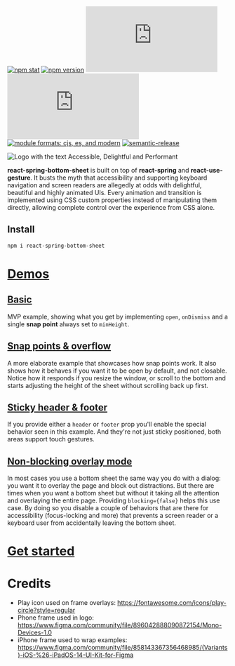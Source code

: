 [![npm stat](https://img.shields.io/npm/dm/react-spring-bottom-sheet.svg?style=flat-square)](https://npm-stat.com/charts.html?package=react-spring-bottom-sheet)
[![npm version](https://img.shields.io/npm/v/react-spring-bottom-sheet.svg?style=flat-square)](https://www.npmjs.com/package/react-spring-bottom-sheet)
[![gzip size][gzip-badge]][unpkg-dist]
[![size][size-badge]][unpkg-dist]
[![module formats: cjs, es, and modern][module-formats-badge]][unpkg-dist]
[![semantic-release](https://img.shields.io/badge/%20%20%F0%9F%93%A6%F0%9F%9A%80-semantic--release-e10079.svg?style=flat-square)](https://github.com/semantic-release/semantic-release)

![Logo with the text Accessible, Delightful and Performant](https://react-spring-bottom-sheet.cocody.dev/readme.svg)

**react-spring-bottom-sheet** is built on top of **react-spring** and **react-use-gesture**. It busts the myth that accessibility and supporting keyboard navigation and screen readers are allegedly at odds with delightful, beautiful and highly animated UIs. Every animation and transition is implemented using CSS custom properties instead of manipulating them directly, allowing complete control over the experience from CSS alone.

## Install

```bash
npm i react-spring-bottom-sheet
```

# [Demos](https://react-spring-bottom-sheet.cocody.dev/)

## [Basic](https://react-spring-bottom-sheet.cocody.dev/fixtures/simple)

MVP example, showing what you get by implementing `open`, `onDismiss` and a single **snap point** always set to `minHeight`.

## [Snap points & overflow](https://react-spring-bottom-sheet.cocody.dev/fixtures/scrollable)

A more elaborate example that showcases how snap points work. It also shows how it behaves if you want it to be open by default, and not closable. Notice how it responds if you resize the window, or scroll to the bottom and starts adjusting the height of the sheet without scrolling back up first.

## [Sticky header & footer](https://react-spring-bottom-sheet.cocody.dev/fixtures/sticky)

If you provide either a `header` or `footer` prop you'll enable the special behavior seen in this example. And they're not just sticky positioned, both areas support touch gestures.

## [Non-blocking overlay mode](https://react-spring-bottom-sheet.cocody.dev/fixtures/aside)

In most cases you use a bottom sheet the same way you do with a dialog: you want it to overlay the page and block out distractions. But there are times when you want a bottom sheet but without it taking all the attention and overlaying the entire page. Providing `blocking={false}` helps this use case. By doing so you disable a couple of behaviors that are there for accessibility (focus-locking and more) that prevents a screen reader or a keyboard user from accidentally leaving the bottom sheet.

# [Get started](/GET_STARTED.md)

# Credits

- Play icon used on frame overlays: https://fontawesome.com/icons/play-circle?style=regular
- Phone frame used in logo: https://www.figma.com/community/file/896042888090872154/Mono-Devices-1.0
- iPhone frame used to wrap examples: https://www.figma.com/community/file/858143367356468985/(Variants)-iOS-%26-iPadOS-14-UI-Kit-for-Figma

[gzip-badge]: http://img.badgesize.io/https://unpkg.com/react-spring-bottom-sheet/dist/index.es.js?compression=gzip&label=gzip%20size&style=flat-square
[size-badge]: http://img.badgesize.io/https://unpkg.com/react-spring-bottom-sheet/dist/index.es.js?label=size&style=flat-square
[unpkg-dist]: https://unpkg.com/react-spring-bottom-sheet/dist/
[module-formats-badge]: https://img.shields.io/badge/module%20formats-cjs%2C%20es%2C%20modern-green.svg?style=flat-square
